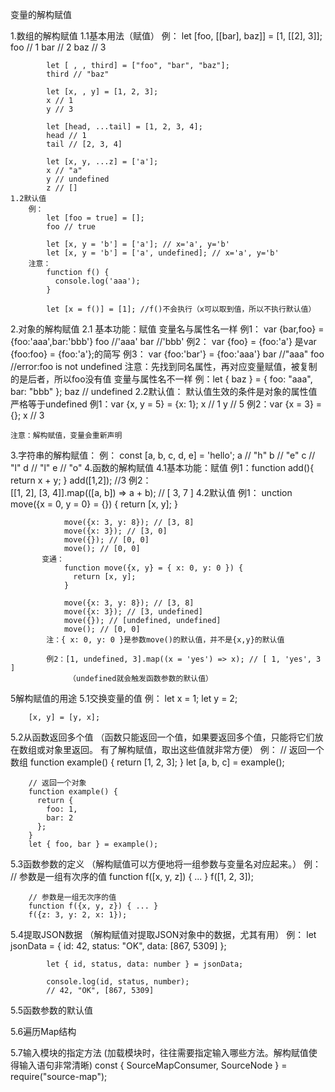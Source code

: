 变量的解构赋值

1.数组的解构赋值
   1.1基本用法（赋值）
       例：
			let [foo, [[bar], baz]] = [1, [[2], 3]];
			foo // 1
			bar // 2
			baz // 3

			let [ , , third] = ["foo", "bar", "baz"];
			third // "baz"

			let [x, , y] = [1, 2, 3];
			x // 1
			y // 3

			let [head, ...tail] = [1, 2, 3, 4];
			head // 1
			tail // [2, 3, 4]

			let [x, y, ...z] = ['a'];
			x // "a"
			y // undefined
			z // []	     
	1.2默认值
        例：	
			let [foo = true] = [];
			foo // true

			let [x, y = 'b'] = ['a']; // x='a', y='b'
			let [x, y = 'b'] = ['a', undefined]; // x='a', y='b'
		注意：
		    function f() {
			  console.log('aaa');
			}

			let [x = f()] = [1]; //f()不会执行（x可以取到值，所以不执行默认值）
			
2.对象的解构赋值
   2.1 基本功能：赋值
        变量名与属性名一样
          例1：
            var {bar,foo} = {foo:'aaa',bar:'bbb'}
             foo //'aaa'
             bar //'bbb'
          例2：
		    var {foo} = {foo:'a'} 是var {foo:foo} = {foo:'a'};的简写
	      例3：
		    var {foo:'bar'} = {foo:'aaa'}
			bar //"aaa"
			foo //error:foo is not undefined
		  注意：先找到同名属性，再对应变量赋值，被复制的是后者，所以foo没有值
		  变量与属性名不一样
		    例：let { baz } = { foo: "aaa", bar: "bbb" };
                baz // undefined
	2.2默认值：
	    默认值生效的条件是对象的属性值严格等于undefined
		  例1：var {x, y = 5} = {x: 1};
				x // 1
				y // 5
		  例2：var {x = 3} = {};  x // 3
			
	注意：解构赋值，变量会重新声明
3.字符串的解构赋值：
   例：
		const [a, b, c, d, e] = 'hello';
		a // "h"
		b // "e"
		c // "l"
		d // "l"
		e // "o"
4.函数的解构赋值
    4.1基本功能：赋值
		  例1：function add(){
				  return x + y;
			  }
			  add([1,2]); //3
		   例2：	   
				[[1, 2], [3, 4]].map(([a, b]) => a + b); // [ 3, 7 ]
	 4.2默认值
			例1：
				unction move({x = 0, y = 0} = {}) {
				  return [x, y];
				}

				move({x: 3, y: 8}); // [3, 8]
				move({x: 3}); // [3, 0]
				move({}); // [0, 0]
				move(); // [0, 0]			
           变通：
				function move({x, y} = { x: 0, y: 0 }) {
				  return [x, y];
				}

				move({x: 3, y: 8}); // [3, 8]
				move({x: 3}); // [3, undefined]
				move({}); // [undefined, undefined]
				move(); // [0, 0]
		    注：{ x: 0, y: 0 }是参数move()的默认值，并不是{x,y}的默认值
            
			例2：[1, undefined, 3].map((x = 'yes') => x); // [ 1, 'yes', 3 ]
                 （undefined就会触发函数参数的默认值）

5解构赋值的用途
   5.1交换变量的值
      例：
	    let x = 1;
        let y = 2;

        [x, y] = [y, x];
		
   5.2从函数返回多个值
    （函数只能返回一个值，如果要返回多个值，只能将它们放在数组或对象里返回。
	  有了解构赋值，取出这些值就非常方便）
       例：
		// 返回一个数组
		function example() {
		  return [1, 2, 3];
		}
		let [a, b, c] = example();

		// 返回一个对象
		function example() {
		  return {
			foo: 1,
			bar: 2
		  };
		}
		let { foo, bar } = example();
		
   5.3函数参数的定义
     （解构赋值可以方便地将一组参数与变量名对应起来。）
	  例：
	    // 参数是一组有次序的值
		function f([x, y, z]) { ... }
		f([1, 2, 3]);

		// 参数是一组无次序的值
		function f({x, y, z}) { ... }
		f({z: 3, y: 2, x: 1});
   
   5.4提取JSON数据
       （解构赋值对提取JSON对象中的数据，尤其有用）
	   例：
			let jsonData = {
			  id: 42,
			  status: "OK",
			  data: [867, 5309]
			};

			let { id, status, data: number } = jsonData;

			console.log(id, status, number);
			// 42, "OK", [867, 5309]	   
	   
   5.5函数参数的默认值
      
   5.6遍历Map结构
   
   5.7输入模块的指定方法
   (加载模块时，往往需要指定输入哪些方法。解构赋值使得输入语句非常清晰)
      const { SourceMapConsumer, SourceNode } = require("source-map");	